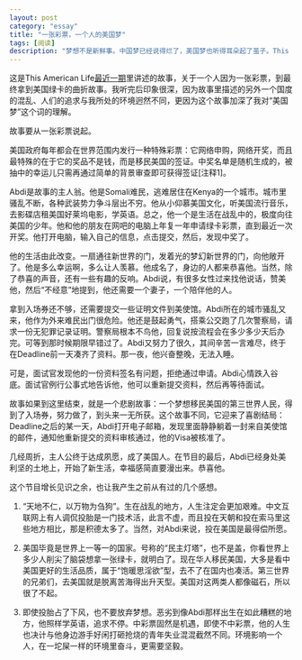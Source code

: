 ```yaml
---
layout: post   
category: "essay"   
title: "一张彩票，一个人的美国梦"   
tags: [阅读]
description: "梦想不是新鲜事。中国梦已经说得烂了，美国梦也听得耳朵起了茧子。This American Life这期所说的故事，却让我意识到，这个世界上不是所有的梦想都有同样的内涵：当我们在说梦想时，也许说的不是同一件事物。"
---
```


这是This American Life[最近一期](http://www.thisamericanlife.org/radio-archives/episode/560/abdi-and-the-golden-ticket)里讲述的故事，关于一个人因为一张彩票，到最终拿到美国绿卡的曲折故事。我听完后印象很深，因为故事里描述的另外一个国度的混乱、人们的追求与我所处的环境迥然不同，更因为这个故事加深了我对“美国梦”这个词的理解。     

故事要从一张彩票说起。    

美国政府每年都会在世界范围内发行一种特殊彩票：它网络申购，网络开奖，而且最特殊的在于它的奖品不是钱，而是移民美国的签证。中奖名单是随机生成的，被抽中的幸运儿只需再通过简单的背景审查即可获得签证[注释1]。  

Abdi是故事的主人翁。他是Somali难民，逃难居住在Kenya的一个城市。城市里骚乱不断，各种武装势力争斗层出不穷。他从小仰慕美国文化，听美国流行音乐，去影碟店租美国好莱坞电影，学英语。总之，他一个是生活在战乱中的，极度向往美国的少年。他和他的朋友在网吧的电脑上年复一年申请绿卡彩票，直到最近一次开奖。他打开电脑，输入自己的信息，点击提交，然后，发现中奖了。      

他的生活由此改变。一扇通往新世界的门，发着光的梦幻新世界的门，向他敞开了。他是多么幸运啊，多么让人羡慕。他成名了，身边的人都来恭喜他。当然，除了恭喜的声音，还有一些有趣的反响。Abdi说，有很多女性过来找他说话，赞美他，然后“不经意”地提到，他还需要一个妻子，一个陪伴他的人。   

拿到入场券还不够，还需要提交一些证明文件到美使馆。Abdi所在的城市骚乱又来，他作为外来难民出门很危险。他还是鼓起勇气，搭乘公交跑了几次警察局，请求一份无犯罪记录证明。警察局根本不鸟他，回复说按流程会在多少多少天后办完。可等到那时候期限早错过了。Abdi又努力了很久，其间辛苦一言难尽，终于在Deadline前一天凑齐了资料。那一夜，他兴奋整晚，无法入睡。    

可是，面试官发现他的一份资料签名有问题，拒绝通过申请。Abdi心情跌入谷底。面试官例行公事式地告诉他，他可以重新提交资料，然后再等待面试。    

故事如果到这里结束，就是一个悲剧故事：一个梦想移民美国的第三世界人民，得到了入场券，努力做了，到头来一无所获。这个故事不同，它迎来了喜剧结局：Deadline之后的某一天，Abdi打开电子邮箱，发现里面静静躺着一封来自美使馆的邮件，通知他重新提交的资料审核通过，他的Visa被核准了。   

几经周折，主人公终于达成夙愿，成了美国人。在节目的最后，Abdi已经身处美利坚的土地上，开始了新生活，幸福感简直要漫出来。恭喜他。  

这个节目增长见识之余，也让我产生之前从有过的几个感想。   

1. “天地不仁，以万物为刍狗”。生在战乱的地方，人生注定会更加艰难。中文互联网上有人调侃投胎是一门技术活，此言不虚，而且投在天朝和投在索马里这些地方相比，那是积德太多了。当然，对Abdi来说，投在美国是最得偿所愿。     

2. 美国毕竟是世界上一等一的国家。号称的“民主灯塔”，也不是盖，你看世界上多少人削尖了脑袋想拿一张绿卡，就明白了。现在华人移民美国，大多是看中美国更好的生活品质，属于“饱暖思淫欲”型，去不了在国内也凑活。第三世界的兄弟们，去美国就是脱离苦海得出升天型。美国对这两类人都像磁石，所以很了不起。   

3. 即使投胎占了下风，也不要放弃梦想。恶劣到像Abdi那样出生在如此糟糕的地方，他照样学英语，追求不停。中彩票固然是机遇，即使不中彩票，他的人生也决计与他身边游手好闲打砸抢烧的青年失业混混截然不同。环境影响一个人，在一坨屎一样的环境里奋斗，更需要坚毅。    

[^注释1]: The diversity immigrant visa program, also known as Green Card Lottery. 这个彩票项目每年发出至多55000份绿卡，提供给移民美国比率较低的地区的居民申请（中国，很明显的，不在其中）。
